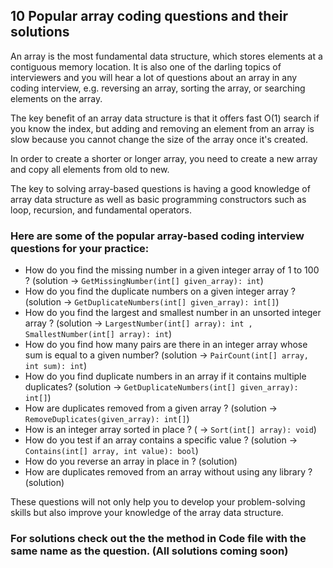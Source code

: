 ## 10 Popular array coding questions and their solutions

An array is the most fundamental data structure, which stores elements at a contiguous memory location. It is also one of the darling topics of interviewers and you will hear a lot of questions about an array in any coding interview, e.g. reversing an array, sorting the array, or searching elements on the array.

The key benefit of an array data structure is that it offers fast O(1) search if you know the index, but adding and removing an element from an array is slow because you cannot change the size of the array once it's created.

In order to create a shorter or longer array, you need to create a new array and copy all elements from old to new.

The key to solving array-based questions is having a good knowledge of array data structure as well as basic programming constructors such as loop, recursion, and fundamental operators.

### Here are some of the popular array-based coding interview questions for your practice:

- How do you find the missing number in a given integer array of 1 to 100 ? (solution -> `GetMissingNumber(int[] given_array): int`)
- How do you find the duplicate numbers on a given integer array ? (solution -> `GetDuplicateNumbers(int[] given_array): int[]`)
- How do you find the largest and smallest number in an unsorted integer array ? (solution -> `LargestNumber(int[] array): int , SmallestNumber(int[] array): int`)
- How do you find how many pairs are there in an integer array whose sum is equal to a given number? (solution -> `PairCount(int[] array, int sum): int`)
- How do you find duplicate numbers in an array if it contains multiple duplicates? (solution -> `GetDuplicateNumbers(int[] given_array): int[]`)
- How are duplicates removed from a given array ? (solution -> `RemoveDuplicates(given_array): int[]`)
- How is an integer array sorted in place ? ( -> `Sort(int[] array): void`)
- How do you test if an array contains a specific value ? (solution -> `Contains(int[] array, int value): bool`)
- How do you reverse an array in place in ? (solution)
- How are duplicates removed from an array without using any library ? (solution)

These questions will not only help you to develop your problem-solving skills but also improve your knowledge of the array data structure.

### For solutions check out the the method in Code file with the same name as the question. (All solutions coming soon)
